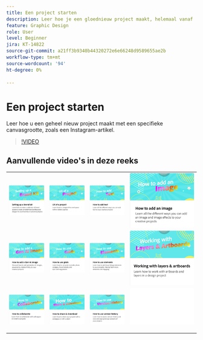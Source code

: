 ```yaml
---
title: Een project starten
description: Leer hoe je een gloednieuw project maakt, helemaal vanaf
feature: Graphic Design
role: User
level: Beginner
jira: KT-14822
source-git-commit: a21ff3b9340b44320272e6e66248d9589655ae2b
workflow-type: tm+mt
source-wordcount: '94'
ht-degree: 0%

---
```


# Een project starten

Leer hoe u een geheel nieuw project maakt met een specifieke canvasgrootte, zoals een Instagram-artikel.

>[!VIDEO](https://video.tv.adobe.com/v/3441426?quality=12&learn=on&hidetitle=true&captions=dut)

## Aanvullende video&#39;s in deze reeks

<table style="table-layout:fixed">
<tr>
 <td>
      <a href="brand.md">
         <img alt="Een merkkit maken" src="assets/brand.png" />
      </a>
  </td>
    <td>
      <a href="workspace.md">
         <img alt="UX van een project" src="assets/workspace.png" />
      </a>
  </td>
  <td>
      <a href="text-effects.md">
         <img alt="Tekst toevoegen" src="assets/text-effects.png" />
      </a>
  </td>
  <td>
      <a href="image-effects.md">
         <img alt="Een afbeelding toevoegen" src="assets/image-effects.png" />
      </a>
  </td>
</tr>
<tr>
   <td>
      <a href="add-gen-ai-image.md">
         <img alt="Een AI-afbeelding toevoegen" src="assets/gen-ai-image.png" />
      </a>
  </td>
   <td>
      <a href="grids.md">
         <img alt="Rasters gebruiken" src="assets/grids.png" />
      </a>
  </td>
   <td>
         <a href="add-design-assets.md">
            <img alt="Elementen gebruiken" src="assets/design-assets.png" />
         </a>
   </td>
   <td>
         <a href="layers.md">
            <img alt="Werken met lagen en tekengebieden" src="assets/layers.png" />
         </a>
   </td>
</tr>
<tr>
  <td>
   <a href="collaborate.md">
      <img alt="Samenwerken" src="assets/collaborate.png" />
   </a>
   </td>
   <td>
   <a href="share.md">
      <img alt="Delen en downloaden" src="assets/share.png" />
   </a>
   </td>
   <td>
   <a href="version-history.md">
      <img alt="Versiehistorie gebruiken" src="assets/version-history.png" />
   </a>
   <td>
      <img alt="Spacer" src="../assets/Whitespacer.png" />
      <div>
      <br>
   </td>
</tr>
</table>

